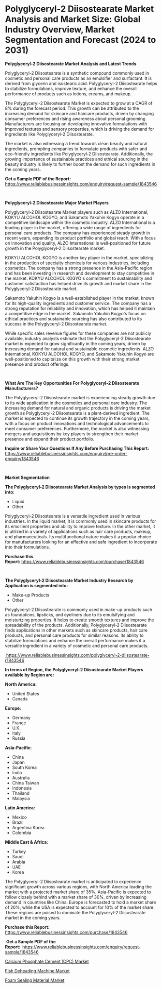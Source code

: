 <p><h1>Polyglyceryl-2 Diisostearate Market Analysis and Market Size: Global Industry Overview, Market Segmentation and Forecast (2024 to 2031)</h1></p><p><strong>Polyglyceryl-2 Diisostearate Market Analysis and Latest Trends</strong></p>
<p><p>Polyglyceryl-2 Diisostearate is a synthetic compound commonly used in cosmetic and personal care products as an emulsifier and surfactant. It is derived from glycerin and isostearic acid. Polyglyceryl-2 Diisostearate helps to stabilize formulations, improve texture, and enhance the overall performance of products such as lotions, creams, and makeup.</p><p>The Polyglyceryl-2 Diisostearate Market is expected to grow at a CAGR of 8% during the forecast period. This growth can be attributed to the increasing demand for skincare and haircare products, driven by changing consumer preferences and rising awareness about personal grooming. Manufacturers are focusing on developing innovative formulations with improved textures and sensory properties, which is driving the demand for ingredients like Polyglyceryl-2 Diisostearate.</p><p>The market is also witnessing a trend towards clean beauty and natural ingredients, prompting companies to formulate products with safer and eco-friendly ingredients like Polyglyceryl-2 Diisostearate. Additionally, the growing importance of sustainable practices and ethical sourcing in the beauty industry is likely to further boost the demand for such ingredients in the coming years.</p></p>
<p><strong>Get a Sample PDF of the Report:&nbsp;</strong> <a href="https://www.reliablebusinessinsights.com/enquiry/request-sample/1843546">https://www.reliablebusinessinsights.com/enquiry/request-sample/1843546</a></p>
<p>&nbsp;</p>
<p><strong>Polyglyceryl-2 Diisostearate Major Market Players</strong></p>
<p><p>Polyglyceryl-2 Diisostearate Market players such as ALZO International, KOKYU ALCOHOL KOGYO, and Sakamoto Yakuhin Kogyo operate in a competitive landscape within the cosmetic industry. ALZO International is a leading player in the market, offering a wide range of ingredients for personal care products. The company has experienced steady growth in recent years, expanding its product portfolio and global reach. With a focus on innovation and quality, ALZO International is well-positioned for future growth in the Polyglyceryl-2 Diisostearate market.</p><p>KOKYU ALCOHOL KOGYO is another key player in the market, specializing in the production of specialty chemicals for various industries, including cosmetics. The company has a strong presence in the Asia-Pacific region and has been investing in research and development to stay competitive in the market. KOKYU ALCOHOL KOGYO's commitment to sustainability and customer satisfaction has helped drive its growth and market share in the Polyglyceryl-2 Diisostearate market.</p><p>Sakamoto Yakuhin Kogyo is a well-established player in the market, known for its high-quality ingredients and customer service. The company has a strong reputation for reliability and innovation, which has helped it maintain a competitive edge in the market. Sakamoto Yakuhin Kogyo's focus on ethical practices and sustainable sourcing has also contributed to its success in the Polyglyceryl-2 Diisostearate market.</p><p>While specific sales revenue figures for these companies are not publicly available, industry analysts estimate that the Polyglyceryl-2 Diisostearate market is expected to grow significantly in the coming years, driven by increasing demand for natural and sustainable cosmetic ingredients. ALZO International, KOKYU ALCOHOL KOGYO, and Sakamoto Yakuhin Kogyo are well-positioned to capitalize on this growth with their strong market presence and product offerings.</p></p>
<p>&nbsp;</p>
<p><strong>What Are The Key Opportunities For Polyglyceryl-2 Diisostearate Manufacturers?</strong></p>
<p><p>The Polyglyceryl-2 Diisostearate market is experiencing steady growth due to its wide application in the cosmetics and personal care industry. The increasing demand for natural and organic products is driving the market growth as Polyglyceryl-2 Diisostearate is a plant-derived ingredient. The market is expected to continue its growth trajectory in the coming years, with a focus on product innovations and technological advancements to meet consumer preferences. Furthermore, the market is also witnessing mergers and acquisitions by key players to strengthen their market presence and expand their product portfolio.</p></p>
<p><strong>Inquire or Share Your Questions If Any Before Purchasing This Report:</strong> <a href="https://www.reliablebusinessinsights.com/enquiry/pre-order-enquiry/1843546">https://www.reliablebusinessinsights.com/enquiry/pre-order-enquiry/1843546</a></p>
<p>&nbsp;</p>
<p><strong>Market Segmentation</strong></p>
<p><strong>The Polyglyceryl-2 Diisostearate Market Analysis by types is segmented into:</strong></p>
<p><ul><li>Liquid</li><li>Other</li></ul></p>
<p><p>Polyglyceryl-2 Diisostearate is a versatile ingredient used in various industries. In the liquid market, it is commonly used in skincare products for its emollient properties and ability to improve texture. In the other market, it is utilized in a variety of applications such as hair care products, makeup, and pharmaceuticals. Its multifunctional nature makes it a popular choice for manufacturers looking for an effective and safe ingredient to incorporate into their formulations.</p></p>
<p><strong>Purchase this Report:&nbsp;</strong><a href="https://www.reliablebusinessinsights.com/purchase/1843546">https://www.reliablebusinessinsights.com/purchase/1843546</a></p>
<p>&nbsp;</p>
<p><strong>The Polyglyceryl-2 Diisostearate Market Industry Research by Application is segmented into:</strong></p>
<p><ul><li>Make-up Products</li><li>Other</li></ul></p>
<p><p>Polyglyceryl-2 Diisostearate is commonly used in make-up products such as foundations, lipsticks, and eyeliners due to its emulsifying and moisturizing properties. It helps to create smooth textures and improve the spreadability of the products. Additionally, Polyglyceryl-2 Diisostearate finds applications in other markets such as skincare products, hair care products, and personal care products for similar reasons. Its ability to stabilize formulations and enhance the overall performance makes it a versatile ingredient in a variety of cosmetic and personal care products.</p></p>
<p><a href="https://www.reliablebusinessinsights.com/polyglyceryl-2-diisostearate-r1843546">&nbsp;https://www.reliablebusinessinsights.com/polyglyceryl-2-diisostearate-r1843546</a></p>
<p><strong>In terms of Region, the Polyglyceryl-2 Diisostearate Market Players available by Region are:</strong></p>
<p>
    <p> <strong> North America: </strong>
        <ul>
            <li>United States</li>
            <li>Canada</li>
        </ul>
        </p> 
    <p> <strong> Europe: </strong>
        <ul>
            <li>Germany</li>
            <li>France</li>
            <li>U.K.</li>
            <li>Italy</li>
            <li>Russia</li>
        </ul>
        </p> 
    <p> <strong> Asia-Pacific: </strong>
        <ul>
            <li>China</li>
            <li>Japan</li>
            <li>South Korea</li>
            <li>India</li>
            <li>Australia</li>
            <li>China Taiwan</li>
            <li>Indonesia</li>
            <li>Thailand</li>
            <li>Malaysia</li>
        </ul>
        </p> 
    <p> <strong> Latin America: </strong>
        <ul>
            <li>Mexico</li>
            <li>Brazil</li>
            <li>Argentina Korea</li>
            <li>Colombia</li>
        </ul>
        </p> 
    <p> <strong> Middle East & Africa: </strong>
        <ul>
            <li>Turkey</li>
            <li>Saudi</li>
            <li>Arabia</li>
            <li>UAE</li>
            <li>Korea</li>
        </ul>
    </p>
    </p>
<p><p>The Polyglyceryl-2 Diisostearate market is anticipated to experience significant growth across various regions, with North America leading the market with a projected market share of 35%. Asia-Pacific is expected to follow closely behind with a market share of 30%, driven by increasing demand in countries like China. Europe is forecasted to hold a market share of 20%, while the USA is expected to account for 10% of the market share. These regions are poised to dominate the Polyglyceryl-2 Diisostearate market in the coming years.</p></p>
<p><strong>Purchase this Report: </strong><a href="https://www.reliablebusinessinsights.com/purchase/1843546">https://www.reliablebusinessinsights.com/purchase/1843546</a></p>
<p>&nbsp;<strong>Get a Sample PDF of the Report:&nbsp;&nbsp;</strong><a href="https://www.reliablebusinessinsights.com/enquiry/request-sample/1843546">https://www.reliablebusinessinsights.com/enquiry/request-sample/1843546</a></p>
<p><strong></strong></p>
<p><p><a href="https://github.com/guneycigdem35/Market-Research-Report-List-3/blob/main/calcium-phosphate-cement-cpc-market.md">Calcium Phosphate Cement (CPC) Market</a></p><p><a href="https://view.publitas.com/reportprime-1/fish-deheading-machine-market-research-report-includes-analysis-on-market-size-share-and-growth-rate-at-8-8-cagr-forecasted-from-2024-to-2031/">Fish Deheading Machine Market</a></p><p><a href="https://github.com/biheemgalvinlouises6hokrh3h/Market-Research-Report-List-3/blob/main/foam-sealing-material-market.md">Foam Sealing Material Market</a></p></p>